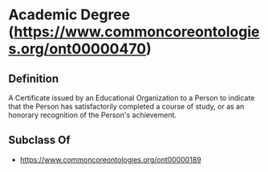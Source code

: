 # Academic Degree (https://www.commoncoreontologies.org/ont00000470)

## Definition
A Certificate issued by an Educational Organization to a Person to indicate that the Person has satisfactorily completed a course of study, or as an honorary recognition of the Person's achievement.

## Subclass Of
- https://www.commoncoreontologies.org/ont00000189

